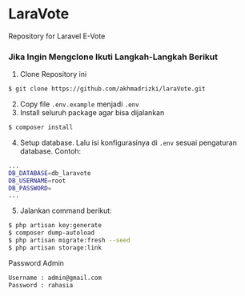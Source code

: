 # LaraVote
Repository for Laravel E-Vote

### Jika Ingin Mengclone Ikuti Langkah-Langkah Berikut
1. Clone Repository ini
```sh
$ git clone https://github.com/akhmadrizki/laraVote.git
```
2. Copy file `.env.example` menjadi `.env`
3. Install seluruh package agar bisa dijalankan
```sh
$ composer install
```
4. Setup database. Lalu isi konfigurasinya di `.env` sesuai pengaturan database. Contoh:
```sh
...
DB_DATABASE=db_laravote
DB_USERNAME=root
DB_PASSWORD=
...
```
5. Jalankan command berikut:
```sh
$ php artisan key:generate
$ composer dump-autoload
$ php artisan migrate:fresh --seed
$ php artisan storage:link
```
Password Admin

```sh
Username : admin@gmail.com
Password : rahasia
```
